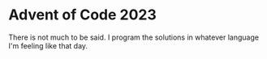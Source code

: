 # Advent of Code 2023

There is not much to be said. I program the solutions in whatever language I'm feeling like that day.
